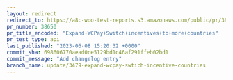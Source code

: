 ```yaml
---
layout: redirect
redirect_to: https://a8c-woo-test-reports.s3.amazonaws.com/public/pr/38650/api/index.html
pr_number: 38650
pr_title_encoded: "Expand+WCPay+Switch+incentives+to+more+countries"
pr_test_type: api
last_published: "2023-06-08 15:20:32 +0000"
commit_sha: 698606770aead0ce5129bd1c46af291ffeb02bd1
commit_message: "Add changelog entry"
branch_name: update/3479-expand-wcpay-swtich-incentive-countries
---
```

